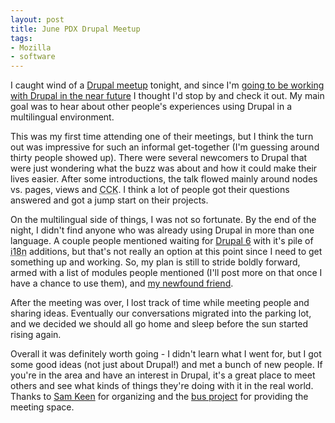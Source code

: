 ```yaml
---
layout: post
title: June PDX Drupal Meetup
tags:
- Mozilla
- software
---
```

I caught wind of a [Drupal meetup][1] tonight, and since I'm [going to be
working with Drupal in the near future][2] I thought I'd stop by and check it
out.  My main goal was to hear about other people's experiences using Drupal in
a multilingual environment.

This was my first time attending one of their meetings, but I think the turn out
was impressive for such an informal get-together (I'm guessing around thirty
people showed up).  There were several newcomers to Drupal that were just
wondering what the buzz was about and how it could make their lives easier.
After some introductions, the talk flowed mainly around nodes vs. pages, views
and <abbr title="Content Construction Kit">CCK</abbr>.  I think a lot of people
got their questions answered and got a jump start on their projects.

On the multilingual side of things, I was not so fortunate.  By the end of the
night, I didn't find anyone who was already using Drupal in more than one
language.  A couple people mentioned waiting for [Drupal 6][3] with it's pile of
<abbr title="Internationalization">i18n</abbr> additions, but that's not really
an option at this point since I need to get something up and working.  So, my
plan is still to stride boldly forward, armed with a list of modules people
mentioned (I'll post more on that once I have a chance to use them), and [my
newfound friend][4].

After the meeting was over, I lost track of time while meeting people and
sharing ideas.  Eventually our conversations migrated into the parking lot, and
we decided we should all go home and sleep before the sun started rising again.

Overall it was definitely worth going - I didn't learn what I went for, but I
got some good ideas (not just about Drupal!) and met a bunch of new people.  If
you're in the area and have an interest in Drupal, it's a great place to meet
others and see what kinds of things they're doing with it in the real world.
Thanks to [Sam Keen][5] for organizing and the [bus project][6] for providing
the meeting space.

[1]: http://groups.drupal.org/node/4040
[2]: http://blog.mozilla.com/webdev/2007/06/12/kubla-is-dead-long-live-kubla/
[3]: http://drupal.org/drupal-6-status-update
[4]: http://www.amazon.com/Pro-Drupal-Development-John-VanDyk/dp/1590597559/
[5]: http://codeelements.com/
[6]: http://www.busproject.org/
